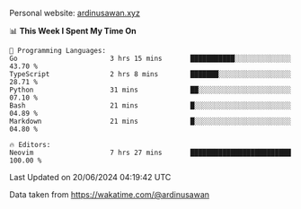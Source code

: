 Personal website: [ardinusawan.xyz](https://ardinusawan.xyz)

<!--START_SECTION:waka-->
📊 **This Week I Spent My Time On** 

```text
💬 Programming Languages: 
Go                       3 hrs 15 mins       ███████████░░░░░░░░░░░░░░   43.70 % 
TypeScript               2 hrs 8 mins        ███████░░░░░░░░░░░░░░░░░░   28.71 % 
Python                   31 mins             ██░░░░░░░░░░░░░░░░░░░░░░░   07.10 % 
Bash                     21 mins             █░░░░░░░░░░░░░░░░░░░░░░░░   04.89 % 
Markdown                 21 mins             █░░░░░░░░░░░░░░░░░░░░░░░░   04.80 % 

🔥 Editors: 
Neovim                   7 hrs 27 mins       █████████████████████████   100.00 % 
```


 Last Updated on 20/06/2024 04:19:42 UTC
<!--END_SECTION:waka-->
Data taken from https://wakatime.com/@ardinusawan
